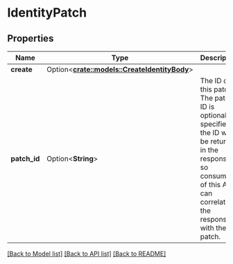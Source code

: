 # IdentityPatch

## Properties

Name | Type | Description | Notes
------------ | ------------- | ------------- | -------------
**create** | Option<[**crate::models::CreateIdentityBody**](createIdentityBody.md)> |  | [optional]
**patch_id** | Option<**String**> | The ID of this patch.  The patch ID is optional. If specified, the ID will be returned in the response, so consumers of this API can correlate the response with the patch. | [optional]

[[Back to Model list]](../README.md#documentation-for-models) [[Back to API list]](../README.md#documentation-for-api-endpoints) [[Back to README]](../README.md)


